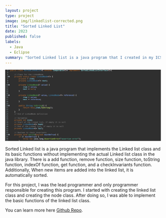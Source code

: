 ```yaml
---
layout: project
type: project
image: img/linkedlist-corrected.png
title: "Sorted Linked List"
date: 2023
published: false
labels:
  - Java
  - Eclipse
summary: "Sorted Linked list is a java program that I created in my ICS 211 class."
---
```

<img class="img-fluid" src="../img/linkedlist-ss.png">

Sorted Linked list is a java program that implements the Linked list class and its basic functions without implementing the actual Linked list class in the java library. There is a add function, remove function, size function, toString function, indexOf function, get function, and a checkInvariants function. Additionally, When new items are added into the linked list, it is automatically sorted. 

For this project, I was the lead programmer and only programmer responsible for creating this program. I started with creating the linked list class and creating the node class. After doing so, I was able to implement the basic functions of the linked list class.

You can learn more here [Github Repo](https://github.com/BYKuwabara/Projects/blob/main/SortedLinkedList.java).
